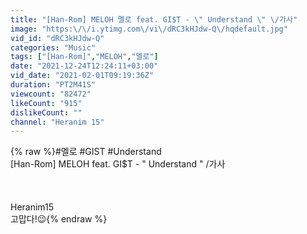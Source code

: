 ```yaml
---
title: "[Han-Rom] MELOH 멜로 feat. GI$T - \" Understand \" \/가사"
image: "https:\/\/i.ytimg.com\/vi\/dRC3kHJdw-Q\/hqdefault.jpg"
vid_id: "dRC3kHJdw-Q"
categories: "Music"
tags: ["[Han-Rom]","MELOH","멜로"]
date: "2021-12-24T12:24:11+03:00"
vid_date: "2021-02-01T09:19:36Z"
duration: "PT2M41S"
viewcount: "82472"
likeCount: "915"
dislikeCount: ""
channel: "Heranim 15"
---
```

{% raw %}#멜로 #GIST #Understand<br />[Han-Rom] MELOH feat. GI$T - &quot; Understand &quot; /가사<br /><br /><br /><br />Heranim15<br />고맙다!😉{% endraw %}
